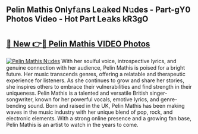 ## Pelin Mathis Onlyf𝚊ns Le𝚊ked N𝚞des - Part-gY0 Photos Video - Hot Part Le𝚊ks kR3gO

# <h2><a href="http://ab2383.deff.icu/?id=Pelin+Mathis">🔗 New 👉🔴 Pelin Mathis VIDEO Photos</a></h2>

[![Pelin Mathis N𝚞des](https://i.imgur.com/rIISA9y.gif)](http://ab2383.deff.icu/?id=Pelin+Mathis)
With her soulful voice, introspective lyrics, and genuine connection with her audience, Pelin Mathis is poised for a bright future. Her music transcends genres, offering a relatable and therapeutic experience for listeners. As she continues to grow and share her stories, she inspires others to embrace their vulnerabilities and find strength in their uniqueness. Pelin Mathis is a talented and versatile British singer-songwriter, known for her powerful vocals, emotive lyrics, and genre-bending sound. Born and raised in the UK, Pelin Mathis has been making waves in the music industry with her unique blend of pop, rock, and electronic elements. With a strong online presence and a growing fan base, Pelin Mathis is an artist to watch in the years to come.

